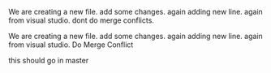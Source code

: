 We are creating a new file. add some changes. again adding new line. again from visual studio. dont do merge conflicts.

We are creating a new file. add some changes. again adding new line. again from visual studio. Do Merge Conflict

this should go in master 